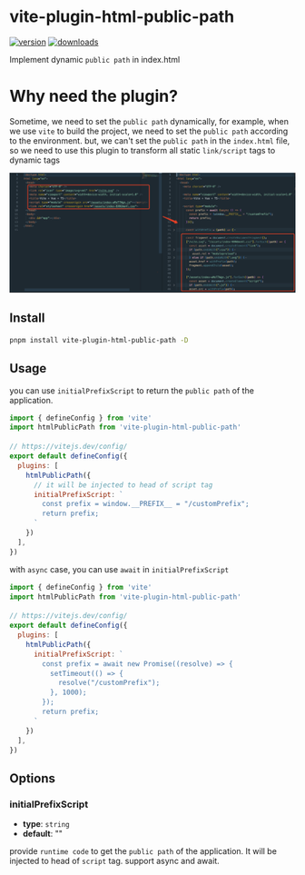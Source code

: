 # vite-plugin-html-public-path
[![version](https://img.shields.io/npm/v/vite-plugin-html-public-path.svg)](https://www.npmjs.com/package/vite-plugin-html-public-path)
[![downloads](https://badgen.net/npm/dt/vite-plugin-html-public-path)](https://www.npmjs.com/package/vite-plugin-html-public-path)

Implement dynamic `public path` in index.html

# Why need the plugin? 

Sometime, we need to set the `public path` dynamically, for example, when we use `vite` to build the project, we need to set the `public path` according to the environment. but, we can't set the `public path` in the `index.html` file, so we need to use this plugin to transform all static `link/script` tags to dynamic tags

![alt text](image.png)

## Install

```bash
pnpm install vite-plugin-html-public-path -D
```

## Usage

you can use `initialPrefixScript` to return the `public path` of the application.
```js
import { defineConfig } from 'vite'
import htmlPublicPath from 'vite-plugin-html-public-path'

// https://vitejs.dev/config/
export default defineConfig({
  plugins: [
    htmlPublicPath({
      // it will be injected to head of script tag
      initialPrefixScript: `
        const prefix = window.__PREFIX__ = "/customPrefix";
        return prefix;
      `
    })
  ],
})
```

with `async` case, you can use `await` in `initialPrefixScript`
```js
import { defineConfig } from 'vite'
import htmlPublicPath from 'vite-plugin-html-public-path'

// https://vitejs.dev/config/
export default defineConfig({
  plugins: [
    htmlPublicPath({
      initialPrefixScript: `
        const prefix = await new Promise((resolve) => {
          setTimeout(() => {
            resolve("/customPrefix");
          }, 1000);
        });
        return prefix;
      `
    })
  ],
})
```

## Options

### initialPrefixScript

- **type**: `string`
- **default**: ""

provide `runtime code` to get the `public path` of the application. It will be injected to head of `script` tag. support async and await.